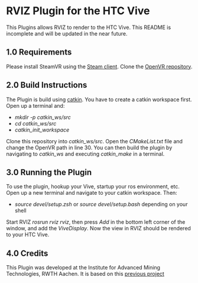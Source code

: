 # RVIZ Plugin for the HTC Vive

This Plugins allows RVIZ to render to the HTC Vive. This README is incomplete and will be updated in the near future.

## 1.0 Requirements
Please install SteamVR using the [Steam client](https://store.steampowered.com/about/). Clone the [OpenVR repository](https://github.com/ValveSoftware/openvr).

## 2.0 Build Instructions
The Plugin is build using [catkin](http://wiki.ros.org/catkin). You have to create a catkin workspace first. Open up a terminal and:

* *mkdir -p catkin_ws/src*
* *cd catkin_ws/src*
* *catkin_init_workspace*

Clone this repository into *catkin_ws/src*. Open the *CMakeList.txt* file and change the OpenVR path in line 30. You can then build the plugin by navigating to *catkin_ws* and executing *catkin_make* in a terminal.

## 3.0 Running the Plugin
To use the plugin, hookup your Vive, startup your ros environment, etc. Open up a new terminal and navigate to your catkin workspace. Then:

* *source devel/setup.zsh* or *source devel/setup.bash* depending on your shell

Start RVIZ *rosrun rviz rviz*, then press *Add* in the bottom left corner of the window, and add the *ViveDisplay*. Now the view in RVIZ should be rendered to your HTC Vive.

## 4.0 Credits
This Plugin was developed at the Institute for Advanced Mining Technologies, RWTH Aachen. It is based on this [previous project](https://github.com/AndreGilerson/rviz_vive_plugin)

